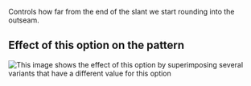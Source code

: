 Controls how far from the end of the slant we start rounding into the outseam.

## Effect of this option on the pattern

![This image shows the effect of this option by superimposing several variants that have a different value for this option](charlie\_frontpocketslantround\_sample.svg "Effect of this option on the pattern")
